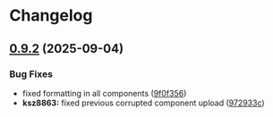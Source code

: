 # Changelog

## [0.9.2](https://github.com/kostaond/esp-eth-drivers/compare/adin1200@v0.9.1...adin1200@v0.9.2) (2025-09-04)


### Bug Fixes

* fixed formatting in all components ([9f0f356](https://github.com/kostaond/esp-eth-drivers/commit/9f0f356a4b1402c6c19787619288e0f84310464a))
* **ksz8863:** fixed previous corrupted component upload ([972933c](https://github.com/kostaond/esp-eth-drivers/commit/972933c0c907415fef26d3a1e5cda321b62834f7))
